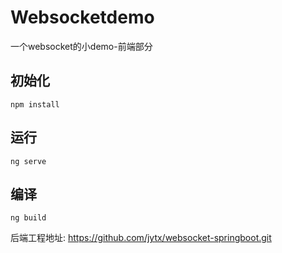 # Websocketdemo

一个websocket的小demo-前端部分

## 初始化
```
npm install
```

## 运行
```
ng serve
```

## 编译
```
ng build
```

后端工程地址: https://github.com/jytx/websocket-springboot.git

